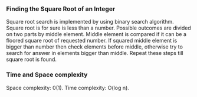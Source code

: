 
### Finding the Square Root of an Integer

Square root search is implemented by using binary search algorithm. 
Square root is for sure is less than a number. Possible outcomes are divided on two parts by middle element.
Middle element is compared if it can be a floored square root of requested number.
If squared middle element is bigger than number then check elements before middle, 
otherwise try to search for answer in elements bigger than middle.
Repeat these steps till square root is found.

### Time and Space complexity

Space complexity: 0(1).
Time complexity: O(log n).
 